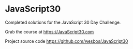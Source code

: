 # JavaScript30

Completed solutions for the JavaScript 30 Day Challenge.

Grab the course at https://JavaScript30.com

Project source code https://github.com/wesbos/JavaScript30
